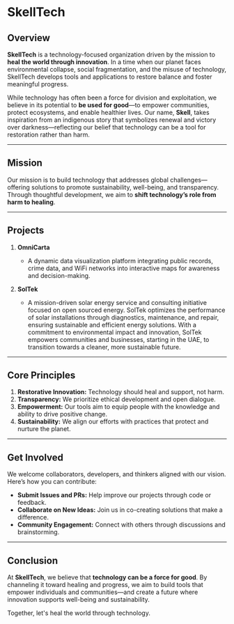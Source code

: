 # SkellTech

## Overview
**SkellTech** is a technology-focused organization driven by the mission to **heal the world through innovation**. In a time when our planet faces environmental collapse, social fragmentation, and the misuse of technology, SkellTech develops tools and applications to restore balance and foster meaningful progress.

While technology has often been a force for division and exploitation, we believe in its potential to **be used for good**—to empower communities, protect ecosystems, and enable healthier lives. Our name, **Skell**, takes inspiration from an indigenous story that symbolizes renewal and victory over darkness—reflecting our belief that technology can be a tool for restoration rather than harm.

---

## Mission
Our mission is to build technology that addresses global challenges—offering solutions to promote sustainability, well-being, and transparency. Through thoughtful development, we aim to **shift technology’s role from harm to healing**.

---

## Projects
1. **OmniCarta**  
   - A dynamic data visualization platform integrating public records, crime data, and WiFi networks into interactive maps for awareness and decision-making.

2. **SolTek**
	-	A mission-driven solar energy service and consulting initiative focused on open sourced energy. SolTek optimizes the performance of solar installations through diagnostics, maintenance, and repair, ensuring sustainable and efficient energy solutions. With a commitment to environmental impact and innovation, SolTek empowers communities and businesses, starting in the UAE, to transition towards a cleaner, more sustainable future.
---

## Core Principles
1. **Restorative Innovation:** Technology should heal and support, not harm.
2. **Transparency:** We prioritize ethical development and open dialogue.
3. **Empowerment:** Our tools aim to equip people with the knowledge and ability to drive positive change.
4. **Sustainability:** We align our efforts with practices that protect and nurture the planet.

---

## Get Involved
We welcome collaborators, developers, and thinkers aligned with our vision. Here’s how you can contribute:
- **Submit Issues and PRs:** Help improve our projects through code or feedback.
- **Collaborate on New Ideas:** Join us in co-creating solutions that make a difference.
- **Community Engagement:** Connect with others through discussions and brainstorming.

---

## Conclusion
At **SkellTech**, we believe that **technology can be a force for good**. By channeling it toward healing and progress, we aim to build tools that empower individuals and communities—and create a future where innovation supports well-being and sustainability.

Together, let's heal the world through technology.
